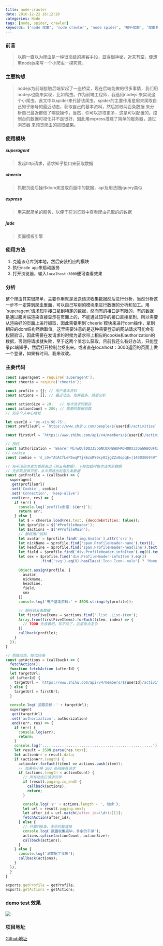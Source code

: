 ```yaml
---
title: node-crawler
date: 2016-12-22 16:12:20
categories: Node
tags: [node, spider, crawler]
keywords: ['node 爬虫', 'node crawler', 'node spider', '知乎爬虫', '爬虫抓取知乎用户数据', '用nodejs写爬虫']
---
```


### 前言
> 以前一直以为爬虫是一种很高级的黑客手段，显得很神秘，近来有空，便想用nodejs来写一个小爬虫一探究竟。


<!--more-->

### 主要构想
> nodejs为前端接触后端架起了一座桥梁，现在后端能做的很多事情，我们用nodejs也能来实现，比如爬虫。作为前端工程师，我选用nodejs
  来实现这个小爬虫。此文中以spider来代替该爬虫。spider的主要作用是用来爬取自己知乎账号的最近动态，获取自己的基本资料，然后抓取两百条数据
  来分析自己最近都做了哪些操作，当然，你可以抓取更多，这是可以配置的。控制台的数据可视化并不是很好，因此用express搭建了简单的服务器，通过浏览器
  来预览爬虫的抓取结果。

### 使用模块

##### superagent

> 发起http请求，请求知乎接口来获取数据

##### cheerio

> 抓取页面后操作dom来提取页面中的数据，api及用法跟jquery类似

##### express

> 用来起简单的服务，以便于在浏览器中查看爬虫抓取的的数据

##### jade

> 页面模板引擎

### 使用方法
1. 克隆该仓库到本地，然后安装相应的模块
2. 执行`node app`来启动服务
3. 打开浏览器，输入`localhost:3000`便可查看效果

### 分析
<p>
  整个爬虫其实很简单，主要作用就是发送请求收集数据然后进行分析，当然分析这一步不一定算到爬虫里面，可以自己写别的模块来进行数据的分析和加工。用`superagent`请求知乎接口拿到特定的数据，然而有的接口是有限的，有的数据是通过服务端渲染直接显示在页面上的，不能通过知乎的接口直接拿到，所以需要从渲染好的页面上进行抓取，因此需要用到`cheerio`模块来进行dom操作，拿到相应的dom结构然后取值。这里需要注意的是这种需要登录的网站请求可能会有权限验证，因此需要在发请求的时候为请求带上相应的cookie和authorization的数据，否则将请求就失败，至于这两个值怎么获取，目前我还么有好办法，只能登录pc端知乎，然后打开控制台抠出来。或者直在localhost：3000返回的页面上做一个登录，如果有时间，我来改改。
</p>

### 主要代码

```js
const superagent = require('superagent');
const cheerio = require('cheerio');

const profile = {}; // 用户基本资料
const actions = []; // 最近动态，取两百条，然后分析

const actionSize = 20;   // 每次请求的数目
const actionCount = 200; // 需要的数据总数
// 知乎个人中心地址

let userId = 'yu-xin-96-75';
const profileUrl = `https://www.zhihu.com/people/${userId}/activities`;

const firstUrl = `https://www.zhihu.com/api/v4/members/${userId}/activities?include=data%5B%3F(target.type%3Danswer)%5D.target.is_normal%2Csuggest_edit%2Ccontent%2Cvoteup_count%2Ccomment_count%2Ccollapsed_counts%2Creviewing_comments_count%2Ccan_comment%2Cmark_infos%2Ccreated_time%2Cupdated_time%2Crelationship.voting%2Cis_author%2Cis_thanked%2Cis_nothelp%2Cupvoted_followees%3Bdata%5B%3F(target.type%3Danswer)%5D.target.badge%5B%3F(type%3Dbest_answerer)%5D.topics%3Bdata%5B%3F(target.type%3Darticle)%5D.target.column%2Ccontent%2Cvoteup_count%2Ccomment_count%2Ccollapsed_counts%2Creviewing_comments_count%2Ccan_comment%2Ccomment_permission%2Ccreated%2Cupdated%2Cupvoted_followees%2Cvoting%2Cauthor.badge%5B%3F(type%3Dbest_answerer)%5D.topics%3Bdata%5B%3F(target.type%3Dcolumn)%5D.target.title%2Cintro%2Cdescription%2Carticles_count%2Cfollowers%3Bdata%5B%3F(target.type%3Dtopic)%5D.target.introduction%3Bdata%5B%3F(verb%3DMEMBER_COLLECT_ANSWER)%5D.extra_object%3Bdata%5B%3F(verb%3DMEMBER_COLLECT_ARTICLE)%5D.extra_object&limit=20`;

// 授权
const authorization = 'Bearer Mi4wQUlDQ3J5bGNCUXNBWUFKOHQ0X3JDaGNBQUFCaEFsVk5EZFNDV0FBUFd0d0pseUpMYnRUTW8zTXFfWHB2UWEzNWJ3|1482377186|03bd216e3224470158e93217d56077e47a5092fc'; 
// cookie
const cookie = 'd_c0="AGACfLeP6wqPTjk6zoRY9xy0IjgZZx0opqE=|1480386949"; q_c1=f60013e56c084a24b0dd80ae793f7e76|1480386949000|1480386949000; _zap=fa71034a-810c-4829-9393-e27eeeedafdb; _xsrf=cfe19cb2d335d834399975f082005e21; l_n_c=1; l_cap_id="M2FjNDllMTQ3M2I2NGU0MWJkZjY5ZDQ1MmU0N2Q3MTI=|1482376701|a233e4b843ccd01d851d70efc238a6b31510706c"; cap_id="NzJhMDNjNDg1NzNkNGZjN2FkYTY4YTI3NjBlYjdkZmI=|1482376701|c23b16f0deb7f9fc8de6af302c141d009e50cb38"; r_cap_id="MzViMTg1Zjc4OGM5NDYzZWFkOTI1Y2UwM2ZmNDE3ZTI=|1482376703|be49b63b3e6b21e371199c3c472d9dddb9ece277"; login="ZTQ2NzA5MmE1MDA1NDgxMmE2NDMwYTFlOTRkNDE5YWI=|1482376754|32a8b6e27e68c5b1f93dfbb6155bba7281cffbc1"; z_c0=Mi4wQUlDQ3J5bGNCUXNBWUFKOHQ0X3JDaGNBQUFCaEFsVk5EZFNDV0FBUFd0d0pseUpMYnRUTW8zTXFfWHB2UWEzNWJ3|1482377186|03bd216e3224470158e93217d56077e47a5092fc';

// 知乎渲染方式为首屏直出（前五条数据），下拉加载时每次请求新数据
// 先抓取首屏页面，从中筛选出前面几条数据
const getProfile = (callback) => {
  superagent
  .get(profileUrl)
  .set('Cookie', cookie)
  .set('Connection', 'keep-alive')
  .end((err, res) => {
    if (err) {
      console.log(`profile出错：${err}`);
      return err;
    } else {
      let $ = cheerio.load(res.text, {decodeEntities: false});
      let $profile = $('#ProfileHeader');
      let $actions = $('#ProfileMain');
      // 解析用户资料
      let avatar = $profile.find('img.Avatar').attr('src');
      let nickName = $profile.find('span.ProfileHeader-name').text();
      let headline = $profile.find('span.ProfileHeader-headline').text();
      let field = $profile.find('div.ProfileHeader-infoItem').eq(0).text();
      let sex = $profile.find('div.ProfileHeader-infoItem').eq(1)
                .find('svg').eq(0).hasClass('Icon Icon--male') ? 'Mame' : 'Female';
      
      Object.assign(profile, {
        avatar,
        nickName,
        headline,
        field,
        sex
      })
      console.log('用户基本资料:' + JSON.stringify(profile));

      // 解析前五条数据
      let firstFiveItems = $actions.find('.list .List-item');
      Array.from(firstFiveItems).forEach((item, index) => {
        // TODO 先放着吧，写不动了，这里有点复杂
      })
      callback(profile);      
    }
  });
}

// 抓取动态，每次20条
const getActions = (callback) => {
  fetchAction();
  function fetchAction (afterId) {
  let targetUrl;
  if (afterId) {
    targetUrl = `https://www.zhihu.com/api/v4/members/${userId}/activities?limit=${actionSize}&after_id=${afterId}&desktop=True`;
  } else {
    targetUrl = firstUrl;
  }
  
  console.log('抓取目标：' + targetUrl);
  superagent
  .get(targetUrl)
  .set('authorization', authorization)
  .end((err, res) => {
    if (err) {
      console.log(err);
      return;
    } 
    console.log('...................................................');
    let result = JSON.parse(res.text);
    let actionArr = result.data;
    if (actionArr.length) {
      actionArr.forEach((item) => actions.push(item));
      // 如果有不够 200 条则接着请求
      if (actions.length < actionCount) {
        // 所有动态已请求完毕
        if (result.paging.is_end) {
          callback(actions);
          return;
        }

        console.log('才' + actions.length + ', 继续');
        let url = result.paging.next;
        let after_id = url.match(/after_id=(\d+)/)[1];
        fetchAction(after_id);
      } else {
        // 只要200条，多余的裁减掉
        console.log('数据收集完毕，多余的干掉');
        actions.splice(actionCount, actionSize);
        callback(actions);
      }     
    } else {
      console.log('没数据了我擦');
      callback(actions);
    }
  });
  } 
}

exports.getProfile = getProfile;
exports.getActions = getActions;

```
### demo test 效果
![](http://7xt6mo.com1.z0.glb.clouddn.com/L$R01XSEN%7D1TMRZM%28V98~XI.png)

### 项目地址
[Github地址](https://github.com/TianTang-TT/Spider)